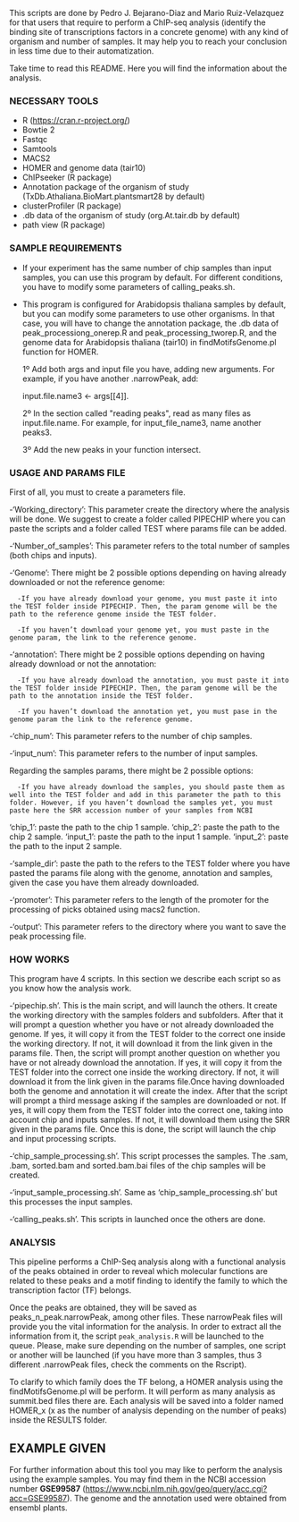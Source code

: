 This scripts are done by Pedro J. Bejarano-Diaz and Mario Ruiz-Velazquez for that users that require to perform a ChIP-seq analysis (identify the binding site of transcriptions factors in a concrete genome) with any kind of organism and number of samples. It may help you to reach your conclusion in less time due to their automatization.

Take time to read this README. Here you will find the information about the analysis.


### NECESSARY TOOLS


- R (https://cran.r-project.org/)
- Bowtie 2
- Fastqc
- Samtools
- MACS2
- HOMER and genome data (tair10)
- ChIPseeker (R package)
- Annotation package of the organism of study (TxDb.Athaliana.BioMart.plantsmart28 by default)
- clusterProfiler (R package)
- .db data of the organism of study (org.At.tair.db by default)
- path view (R package)


### SAMPLE REQUIREMENTS


- If your experiment has the same number of chip samples than input samples, you can use this program by default. For different conditions, you have to modify some parameters of calling_peaks.sh.

- This program is configured for Arabidopsis thaliana samples by default, but you can modify some parameters to use other organisms. In that case, you will have to change the annotation package, the .db data of peak_processiong_onerep.R and peak_processing_tworep.R, and the genome data for Arabidopsis thaliana (tair10) in findMotifsGenome.pl function for HOMER.


  1º Add both args and input file you have, adding new arguments. For example, if you have another .narrowPeak, add:

  input.file.name3 <- args[[4]].

  2º In the section called "reading peaks", read as many files as input.file.name. For example, for input_file_name3, name another peaks3.
  
  3º Add the new peaks in your function intersect.
  
### USAGE AND PARAMS FILE

First of all, you must to create a parameters file.

   -‘Working_directory’: This parameter create the directory where the analysis will be done. We suggest to create a folder called PIPECHIP where you can paste the scripts and a folder called TEST where params file can be added.

   -‘Number_of_samples’: This parameter refers to the total number of samples (both chips and inputs).

   -‘Genome’: There might be 2 possible options depending on having already downloaded or not the reference genome:

      -If you have already download your genome, you must paste it into the TEST folder inside PIPECHIP. Then, the param genome will be the path to the reference genome inside the TEST folder.

      -If you haven’t download your genome yet, you must paste in the genome param, the link to the reference genome. 

   -‘annotation’: There might be 2 possible options depending on having already download or not the annotation:

      -If you have already download the annotation, you must paste it into the TEST folder inside PIPECHIP. Then, the param genome will be the path to the annotation inside the TEST folder.

      -If you haven’t download the annotation yet, you must pase in the genome param the link to the reference genome. 

   -‘chip_num’: This parameter refers to the number of chip samples.

   -‘input_num’: This parameter refers to the number of input samples.

Regarding the samples params, there might be 2 possible options:

      -If you have already download the samples, you should paste them as well into the TEST folder and add in this parameter the path to this folder. However, if you haven’t download the samples yet, you must paste here the SRR accession number of your samples from NCBI

‘chip_1’: paste the path to the chip 1 sample.
‘chip_2’: paste the path to the chip 2 sample.
‘input_1’: paste the path to the input 1 sample.
‘input_2’: paste the path to the input 2 sample.

   -‘sample_dir’: paste the path to the refers to the TEST folder where you have pasted the params file along with the genome, annotation and samples, given the case you have them already downloaded. 

   -‘promoter’: This parameter refers to the length of the promoter for the processing of picks obtained using macs2 function.

   -‘output’: This parameter refers to the directory where you want to save the peak processing file.


### HOW WORKS

This program have 4 scripts. In this section we describe each script so as you know how the analysis work.

   -‘pipechip.sh’. This is the main script, and will launch the others. It create the working directory with the samples folders and subfolders. After that it will prompt a question whether you have or not already downloaded the genome. If yes, it will copy it from the TEST folder to the correct one inside the working directory. If not, it will download it from the link given in the params file. Then, the script will prompt another question on whether you have or not already download the annotation. If yes, it will copy it from the TEST folder into the correct one inside the working directory. If not, it will download it from the link given in the params file.Once having downloaded both the genome and annotation it will create the index. After that the script will prompt a third message asking if the samples are downloaded or not. If yes, it will copy them from the TEST folder into the correct one, taking into account chip and inputs samples. If not, it will download them using the SRR given in the params file. Once this is done, the script will launch the chip and input processing scripts.
   
   
   -‘chip_sample_processing.sh’. This script processes the samples. The .sam, .bam, sorted.bam and sorted.bam.bai files of the chip samples will be created.


   -‘input_sample_processing.sh’. Same as ‘chip_sample_processing.sh’ but this processes the input samples.


   -‘calling_peaks.sh’. This scripts in launched once the others are done.



### ANALYSIS

This pipeline performs a ChIP-Seq analysis along with a functional analysis of the peaks obtained in order to reveal which molecular functions are related to these peaks and a motif finding to identify the family to which the transcription factor (TF) belongs.

Once the peaks are obtained, they will be saved as peaks_n_peak.narrowPeak, among other files. These narrowPeak files will provide you the vital information for the analysis. In order to extract all the information from it, the script `peak_analysis.R` will be launched to the queue. Please, make sure depending on the number of samples, one script or another will be launched (if you have more than 3 samples, thus 3 different .narrowPeak files, check the comments on the Rscript).

To clarify to which family does the TF belong, a HOMER analysis using the findMotifsGenome.pl will be perform. It will perform as many analysis as summit.bed files there are. Each analysis will be saved into a folder named HOMER_x (x as the number of analysis depending on the number of peaks) inside the RESULTS folder.



## EXAMPLE GIVEN

For further information about this tool you may like to perform the analysis using the example samples. You may find them in the NCBI accession number __GSE99587__ (https://www.ncbi.nlm.nih.gov/geo/query/acc.cgi?acc=GSE99587). The genome and the annotation used were obtained from ensembl plants.
